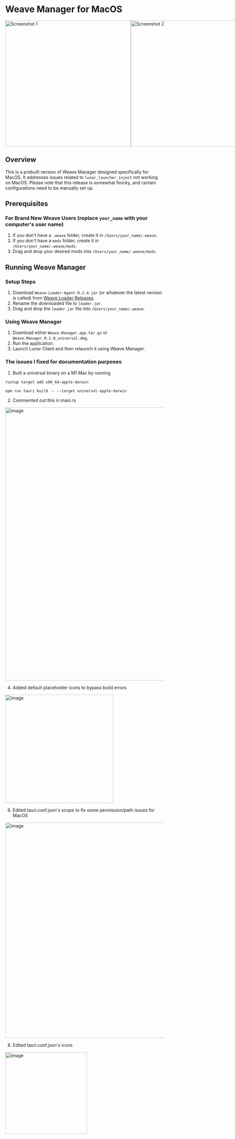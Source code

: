 # Weave Manager for MacOS

<div style="display: flex; justify-content: space-between;">
  <img width="400" alt="Screenshot 1" src="https://github.com/ballmc/weavemanagermacos/assets/140663688/0b2b1675-ed4a-4226-a762-fbc434a945c9">
  <img width="400" alt="Screenshot 2" src="https://github.com/ballmc/weavemanagermacos/assets/140663688/5deeb32a-2f1d-46e3-a14b-131cf7e5f46d">
</div>

## Overview

This is a prebuilt version of Weave Manager designed specifically for MacOS. It addresses issues related to `lunar_launcher_inject` not working on MacOS. Please note that this release is somewhat finicky, and certain configurations need to be manually set up.

## Prerequisites

### For Brand New Weave Users (replace `your_name` with your computer's user name)

1. If you don't have a `.weave` folder, create it in `/Users/your_name/.weave`.
2. If you don't have a `mods` folder, create it in `/Users/your_name/.weave/mods`.
3. Drag and drop your desired mods into `/Users/your_name/.weave/mods`.

## Running Weave Manager

### Setup Steps

1. Download `Weave-Loader-Agent-0.2.4.jar` (or whatever the latest version is called) from [Weave Loader Releases](https://github.com/Weave-MC/Weave-Loader/releases).
2. Rename the downloaded file to `loader.jar`.
3. Drag and drop the `loader.jar` file into `/Users/your_name/.weave`.

### Using Weave Manager

1. Download either `Weave.Manager.app.tar.gz` or `Weave.Manager_0.1.0_universal.dmg`.
2. Run the application.
3. Launch Lunar Client and then relaunch it using Weave Manager.

### The issues I fixed for documentation purposes

1. Built a universal binary on a M1 Mac by running

`rustup target add x86_64-apple-darwin`

`npm run tauri build -- --target universal-apple-darwin`

2. Commented out this in main.rs

<img width="867" alt="image" src="https://github.com/ballmc/weavemanagermacos/assets/140663688/410eca3c-ee65-4b0a-870a-37f82eac851f">

4. Added default placeholder icons to bypass build errors
   
<img width="344" alt="image" src="https://github.com/ballmc/weavemanagermacos/assets/140663688/d41f0f0f-21ab-4623-a7e4-87ebeda6d712">

6. Edited tauri.conf.json's scope to fix some permission/path issues for MacOS
   
<img width="684" alt="image" src="https://github.com/ballmc/weavemanagermacos/assets/140663688/7a5839ea-6141-47c7-ad45-cb84047ab895">

8. Edited tauri.conf.json's icons
   
<img width="260" alt="image" src="https://github.com/ballmc/weavemanagermacos/assets/140663688/35400911-6540-4b3e-a6ff-a4c278b43a49">
